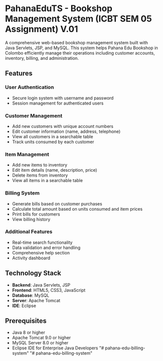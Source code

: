 # PahanaEduTS - Bookshop Management System (ICBT SEM 05 Assignment) V.01

A comprehensive web-based bookshop management system built with Java Servlets, JSP, and MySQL. This system helps Pahana Edu Bookshop in Colombo efficiently manage their operations including customer accounts, inventory, billing, and administration.

## Features

### User Authentication
- Secure login system with username and password
- Session management for authenticated users

### Customer Management
- Add new customers with unique account numbers
- Edit customer information (name, address, telephone)
- View all customers in a searchable table
- Track units consumed by each customer

### Item Management
- Add new items to inventory
- Edit item details (name, description, price)
- Delete items from inventory
- View all items in a searchable table

### Billing System
- Generate bills based on customer purchases
- Calculate total amount based on units consumed and item prices
- Print bills for customers
- View billing history


### Additional Features
- Real-time search functionality
- Data validation and error handling
- Comprehensive help section
- Activity dashboard

## Technology Stack

- **Backend**: Java Servlets, JSP
- **Frontend**: HTML5, CSS3, JavaScript
- **Database**: MySQL
- **Server**: Apache Tomcat
- **IDE**: Eclipse

## Prerequisites

- Java 8 or higher
- Apache Tomcat 9.0 or higher
- MySQL Server 8.0 or higher
- Eclipse IDE for Enterprise Java Developers
"# pahana-edu-billing-system" 
"# pahana-edu-billing-system" 
